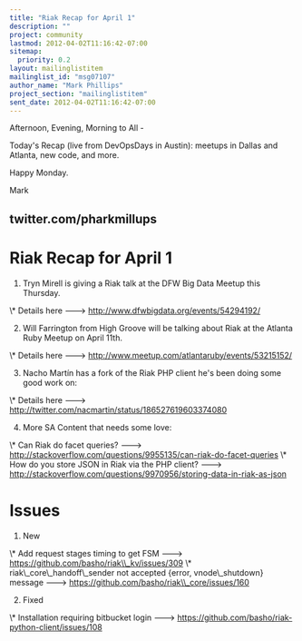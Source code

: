 ```yaml
---
title: "Riak Recap for April 1"
description: ""
project: community
lastmod: 2012-04-02T11:16:42-07:00
sitemap:
  priority: 0.2
layout: mailinglistitem
mailinglist_id: "msg07107"
author_name: "Mark Phillips"
project_section: "mailinglistitem"
sent_date: 2012-04-02T11:16:42-07:00
---
```



Afternoon, Evening, Morning to All -

Today's Recap (live from DevOpsDays in Austin): meetups in Dallas and
Atlanta, new code, and more.

Happy Monday.

Mark

twitter.com/pharkmillups
-----------------------------------

Riak Recap for April 1
================

1) Tryn Mirell is giving a Riak talk at the DFW Big Data Meetup this
Thursday.

\\* Details here ---&gt; http://www.dfwbigdata.org/events/54294192/

2) Will Farrington from High Groove will be talking about Riak at the
Atlanta Ruby Meetup on April 11th.

\\* Details here ---&gt; http://www.meetup.com/atlantaruby/events/53215152/

3) Nacho Martín has a fork of the Riak PHP client he's been doing some good
work on:

\\* Details here ---&gt; http://twitter.com/nacmartin/status/186527619603374080

4) More SA Content that needs some love:

\\* Can Riak do facet queries? ---&gt;
http://stackoverflow.com/questions/9955135/can-riak-do-facet-queries
\\* How do you store JSON in Riak via the PHP client? ---&gt;
http://stackoverflow.com/questions/9970956/storing-data-in-riak-as-json

# Issues

1) New

\\* Add request stages timing to get FSM ---&gt;
https://github.com/basho/riak\\_kv/issues/309
\\* riak\\_core\\_handoff\\_sender not accepted {error, vnode\\_shutdown} message
---&gt; https://github.com/basho/riak\\_core/issues/160

2) Fixed

\\* Installation requiring bitbucket login ---&gt;
https://github.com/basho/riak-python-client/issues/108
